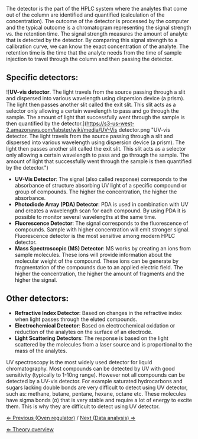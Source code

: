 The detector is the part of the HPLC system where the analytes that come
out of the column are identified and quantified (calculation of the
concentration). The outcome of the detector is processed by the computer
and the typical outcome is a chromatogram representing the signal
strength vs. the retention time. The signal strength measures the amount
of analyte that is detected by the detector. By comparing this signal
strength to a calibration curve, we can know the exact concentration of
the analyte. The retention time is the time that the analyte needs from
the time of sample injection to travel through the column and then
passing the detector.

Specific detectors:
-------------------

![**UV-vis detector**. The light travels from the source passing through a slit and dispersed into various wavelength using dispersion device (a prism). The light then passes another slit called the exit slit. This slit acts as a selector only allowing a certain wavelength to pass and go through the sample. The amount of light that successfully went through the sample is then quantified by the detector.](https://s3-us-west-2.amazonaws.com/labster/wiki/media/UV-Vis detector.png "UV-vis detector. The light travels from the source passing through a slit and dispersed into various wavelength using dispersion device (a prism). The light then passes another slit called the exit slit. This slit acts as a selector only allowing a certain wavelength to pass and go through the sample. The amount of light that successfully went through the sample is then quantified by the detector.")

-   **UV-Vis Detector**: The signal (also called response) corresponds
    to the absorbance of structure absorbing UV light of a specific
    compound or group of compounds. The higher the concentration, the
    higher the absorbance.
-   **Photodiode Array (PDA) Detector**: PDA is used in combination with
    UV and creates a wavelength scan for each compound. By using PDA it
    is possible to monitor several wavelengths at the same time.
-   **Fluorescence Detector**: The signal corresponds to the
    fluorescence of compounds. Sample with higher concentration will
    emit stronger signal. Fluorescence detector is the most sensitive
    among modern HPLC detector.
-   **Mass Spectroscopic (MS) Detector**: MS works by creating an ions
    from sample molecules. These ions will provide information about the
    molecular weight of the compound. These ions can be generate by
    fragmentation of the compounds due to an applied electric field. The
    higher the concentration, the higher the amount of fragments and the
    higher the signal.

Other detectors:
----------------

-   **Refractive Index Detector**: Based on changes in the refractive
    index when light passes through the eluted compounds.
-   **Electrochemical Detector**: Based on electrochemical oxidation or
    reduction of the analytes on the surface of an electrode.
-   **Light Scattering Detectors**: The response is based on the light
    scattered by the molecules from a laser source and is proportional
    to the mass of the analytes.

UV spectroscopy is the most widely used detector for liquid
chromatography. Most compounds can be detected by UV with good
sensitivity (typically to 1-10ng range). However not all compounds can
be detected by a UV-vis detector. For example saturated hydrocarbons and
sugars lacking double bonds are very difficult to detect using UV
detector, such as: methane, butane, pentane, hexane, octane etc. These
molecules have sigma bonds (σ) that is very stable and require a lot of
energy to excite them. This is why they are difficult to detect using UV
detector.

[⇐ Previous (Oven regulator)](/wiki/Oven_regulator "wikilink") / [Next (Data
analysis) ⇒](/wiki/Data_analysis "wikilink")

[⇐ Theory overview](/wiki/HPLC "wikilink")

